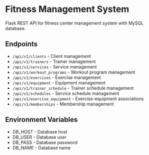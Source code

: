 # Fitness Management System

Flask REST API for fitness center management system with MySQL database.

## Endpoints

- `/api/v1/clients` - Client management
- `/api/v1/trainers` - Trainer management
- `/api/v1/services` - Service management
- `/api/v1/workout_programs` - Workout program management
- `/api/v1/exercises` - Exercise management
- `/api/v1/equipment` - Equipment management
- `/api/v1/trainer_schedule` - Trainer schedule management
- `/api/v1/schedules` - Service schedule management
- `/api/v1/exercise_equipment` - Exercise-equipment associations
- `/api/v1/memberships` - Membership management

## Environment Variables

- DB_HOST - Database host
- DB_USER - Database user
- DB_PASS - Database password
- DB_NAME - Database name

